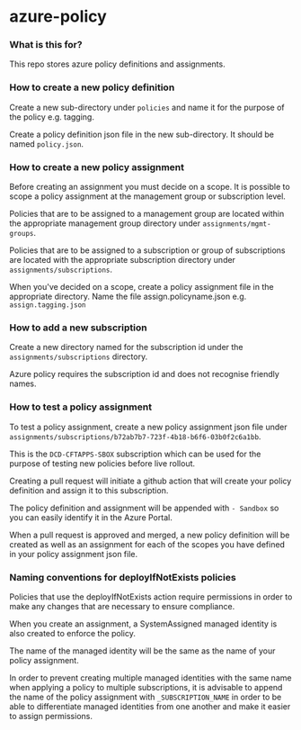# azure-policy

### What is this for?

This repo stores azure policy definitions and assignments. 

### How to create a new policy definition

Create a new sub-directory under `policies` and name it for the purpose of the policy e.g. tagging.

Create a policy definition json file in the new sub-directory. It should be named `policy.json`.

### How to create a new policy assignment

Before creating an assignment you must decide on a scope. It is possible to scope a policy assignment at the management group or subscription level.

Policies that are to be assigned to a management group are located within the appropriate management group directory under `assignments/mgmt-groups`.

Policies that are to be assigned to a subscription or group of subscriptions are located with the appropriate subscription directory under `assignments/subscriptions`.

When you've decided on a scope, create a policy assignment file in the appropriate directory. Name the file assign.policyname.json e.g. `assign.tagging.json`

### How to add a new subscription

Create a new directory named for the subscription id under the `assignments/subscriptions` directory.

Azure policy requires the subscription id and does not recognise friendly names.

### How to test a policy assignment

To test a policy assignment, create a new policy assignment json file under `assignments/subscriptions/b72ab7b7-723f-4b18-b6f6-03b0f2c6a1bb`.

This is the `DCD-CFTAPPS-SBOX` subscription which can be used for the purpose of testing new policies before live rollout.

Creating a pull request will initiate a github action that will create your policy definition and assign it to this subscription.

The policy definition and assignment will be appended with `- Sandbox` so you can easily identify it in the Azure Portal.

When a pull request is approved and merged, a new policy definition will be created as well as an assignment for each of the scopes you have defined in your policy assignment json file.

### Naming conventions for deployIfNotExists policies

Policies that use the deployIfNotExists action require permissions in order to make any changes that are necessary to ensure compliance.

When you create an assignment, a SystemAssigned managed identity is also created to enforce the policy.

The name of the managed identity will be the same as the name of your policy assignment.

In order to prevent creating multiple managed identities with the same name when applying a policy to multiple subscriptions, it is advisable to append the name of the policy assignment with `_SUBSCRIPTION_NAME` in order to be able to differentiate managed identities from one another and make it easier to assign permissions.